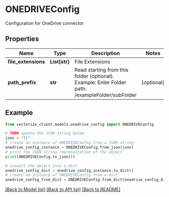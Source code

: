 # ONEDRIVEConfig

Configuration for OneDrive connector

## Properties

Name | Type | Description | Notes
------------ | ------------- | ------------- | -------------
**file_extensions** | **List[str]** | File Extensions | 
**path_prefix** | **str** | Read starting from this folder (optional). Example: Enter Folder path: /exampleFolder/subFolder | [optional] 

## Example

```python
from vectorize_client.models.onedrive_config import ONEDRIVEConfig

# TODO update the JSON string below
json = "{}"
# create an instance of ONEDRIVEConfig from a JSON string
onedrive_config_instance = ONEDRIVEConfig.from_json(json)
# print the JSON string representation of the object
print(ONEDRIVEConfig.to_json())

# convert the object into a dict
onedrive_config_dict = onedrive_config_instance.to_dict()
# create an instance of ONEDRIVEConfig from a dict
onedrive_config_from_dict = ONEDRIVEConfig.from_dict(onedrive_config_dict)
```
[[Back to Model list]](../README.md#documentation-for-models) [[Back to API list]](../README.md#documentation-for-api-endpoints) [[Back to README]](../README.md)


